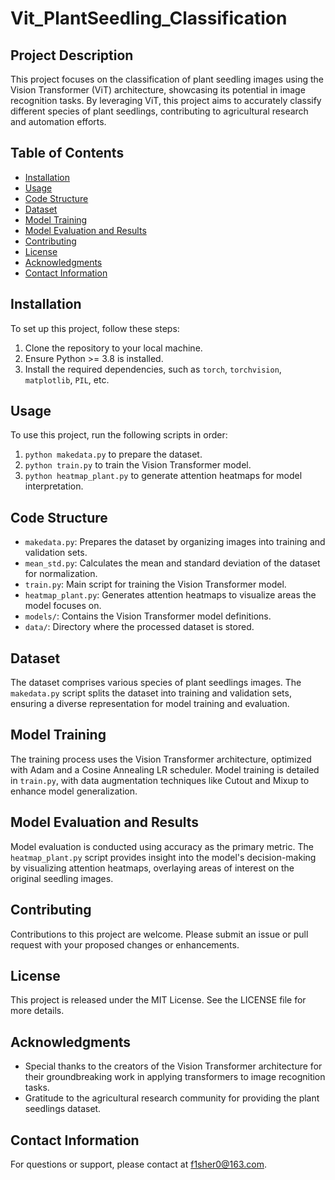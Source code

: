 # Vit_PlantSeedling_Classification

## Project Description
This project focuses on the classification of plant seedling images using the Vision Transformer (ViT) architecture, showcasing its potential in image recognition tasks. By leveraging ViT, this project aims to accurately classify different species of plant seedlings, contributing to agricultural research and automation efforts.

## Table of Contents
- [Installation](#installation)
- [Usage](#usage)
- [Code Structure](#code-structure)
- [Dataset](#dataset)
- [Model Training](#model-training)
- [Model Evaluation and Results](#model-evaluation-and-results)
- [Contributing](#contributing)
- [License](#license)
- [Acknowledgments](#acknowledgments)
- [Contact Information](#contact-information)

## Installation
To set up this project, follow these steps:
1. Clone the repository to your local machine.
2. Ensure Python >= 3.8 is installed.
3. Install the required dependencies, such as `torch`, `torchvision`, `matplotlib`, `PIL`, etc.

## Usage
To use this project, run the following scripts in order:
1. `python makedata.py` to prepare the dataset.
2. `python train.py` to train the Vision Transformer model.
3. `python heatmap_plant.py` to generate attention heatmaps for model interpretation.

## Code Structure
- `makedata.py`: Prepares the dataset by organizing images into training and validation sets.
- `mean_std.py`: Calculates the mean and standard deviation of the dataset for normalization.
- `train.py`: Main script for training the Vision Transformer model.
- `heatmap_plant.py`: Generates attention heatmaps to visualize areas the model focuses on.
- `models/`: Contains the Vision Transformer model definitions.
- `data/`: Directory where the processed dataset is stored.

## Dataset
The dataset comprises various species of plant seedlings images. The `makedata.py` script splits the dataset into training and validation sets, ensuring a diverse representation for model training and evaluation.

## Model Training
The training process uses the Vision Transformer architecture, optimized with Adam and a Cosine Annealing LR scheduler. Model training is detailed in `train.py`, with data augmentation techniques like Cutout and Mixup to enhance model generalization.

## Model Evaluation and Results
Model evaluation is conducted using accuracy as the primary metric. The `heatmap_plant.py` script provides insight into the model's decision-making by visualizing attention heatmaps, overlaying areas of interest on the original seedling images.

## Contributing
Contributions to this project are welcome. Please submit an issue or pull request with your proposed changes or enhancements.

## License
This project is released under the MIT License. See the LICENSE file for more details.

## Acknowledgments
- Special thanks to the creators of the Vision Transformer architecture for their groundbreaking work in applying transformers to image recognition tasks.
- Gratitude to the agricultural research community for providing the plant seedlings dataset.

## Contact Information
For questions or support, please contact at f1sher0@163.com.
